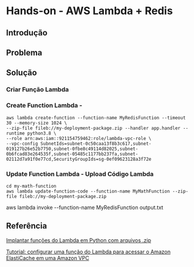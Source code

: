 # Hands-on - AWS Lambda + Redis


## Introdução


## Problema


## Solução


### Criar Função Lambda


### Create Function Lambda - 

```shell
aws lambda create-function --function-name MyRedisFunction --timeout 30 --memory-size 1024 \
--zip-file fileb://my-deployment-package.zip --handler app.handler --runtime python3.8 \
--role arn:aws:iam::921154759462:role/lambda-vpc-role \
--vpc-config SubnetIds=subnet-0c50caa13f8b3c617,subnet-019127b26e52b7750,subnet-0fbe8c49114d82025,subnet-0b6fcad83e264535f,subnet-05485c1177bb237fa,subnet-02112d7a91f0e77cd,SecurityGroupIds=sg-0ef09623128a3f72e
```

### Update Function Lambda - Upload Código Lambda

```shell
cd my-math-function
aws lambda update-function-code --function-name MyMathFunction --zip-file fileb://my-deployment-package.zip
```

aws lambda invoke --function-name MyRedisFunction output.txt

## Referência

[Implantar funções do Lambda em Python com arquivos .zip](https://docs.aws.amazon.com/pt_br/lambda/latest/dg/python-package.html)

[Tutorial: configurar uma função do Lambda para acessar o Amazon ElastiCache em uma Amazon VPC](https://docs.aws.amazon.com/pt_br/lambda/latest/dg/services-elasticache-tutorial.html)